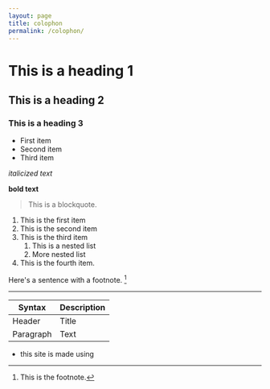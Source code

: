 ```yaml
---
layout: page
title: colophon
permalink: /colophon/
---
```



# This is a heading 1

## This is a heading 2

### This is a heading 3

- First item
- Second item
- Third item

*italicized text*

**bold text**

> This is a blockquote.

1. This is the first item
2. This is the second item
3. This is the third item
    1. This is a nested list
    2. More nested list
4. This is the fourth item.

Here's a sentence with a footnote. [^1]

[^1]: This is the footnote.

---


| Syntax | Description |
| ----------- | ----------- |
| Header | Title |
| Paragraph | Text |


- this site is made using